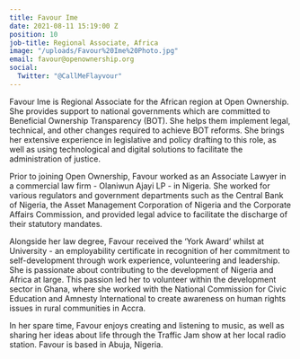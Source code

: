 ```yaml
---
title: Favour Ime
date: 2021-08-11 15:19:00 Z
position: 10
job-title: Regional Associate, Africa
image: "/uploads/Favour%20Ime%20Photo.jpg"
email: favour@openownership.org
social:
  Twitter: "@CallMeFlayvour"
---
```


Favour Ime is Regional Associate for the African region at Open Ownership. She provides support to national governments which are committed to Beneficial Ownership Transparency (BOT). She helps them implement legal, technical, and other changes required to achieve BOT reforms. She brings her extensive experience in legislative and policy drafting to this role, as well as using technological and digital solutions to facilitate the administration of justice.

Prior to joining Open Ownership, Favour worked as an Associate Lawyer in a commercial law firm - Olaniwun Ajayi LP -  in Nigeria. She worked for various regulators and government departments such as the Central Bank of Nigeria, the Asset Management Corporation of Nigeria and the Corporate Affairs Commission, and provided legal advice to facilitate the discharge of their statutory mandates. 

Alongside her law degree, Favour received the ‘York Award’ whilst at University - an employability certificate in recognition of her commitment to self-development through work experience, volunteering and leadership. She is passionate about contributing to the development of Nigeria and Africa at large. This passion led her to volunteer within the development sector in Ghana, where she worked with the National Commission for Civic Education and Amnesty International to create awareness on human rights issues in rural communities in Accra.

In her spare time, Favour enjoys creating and listening to music, as well as sharing her ideas about life through the Traffic Jam show at her local radio station. Favour is based in Abuja, Nigeria.
